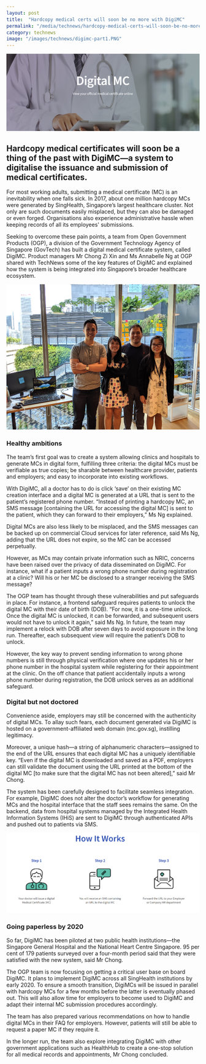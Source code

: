 ```yaml
---
layout: post
title:  "Hardcopy medical certs will soon be no more with DigiMC"
permalink: "/media/technews/hardcopy-medical-certs-will-soon-be-no-more-with-digimc"
category: technews
image: "/images/technews/digimc-part1.PNG"
---
```


![DigiMC by GovTech](/images/technews/digimc-part1.PNG)

Hardcopy medical certificates will soon be a thing of the past with DigiMC—a system to digitalise the issuance and submission of medical certificates. 
--
 
For most working adults, submitting a medical certificate (MC) is an inevitability when one falls sick. In 2017, about one million hardcopy MCs were generated by SingHealth, Singapore’s largest healthcare cluster. Not only are such documents easily misplaced, but they can also be damaged or even forged. Organisations also experience administrative hassle when keeping records of all its employees' submissions.

Seeking to overcome these pain points, a team from Open Government Products (OGP), a division of the Government Technology Agency of Singapore (GovTech) has built a digital medical certificate system, called DigiMC. Product managers Mr Chong Zi Xin and Ms Annabelle Ng at OGP shared with TechNews some of the key features of DigiMC and explained how the system is being integrated into Singapore’s broader healthcare ecosystem.

![DigiMC by GovTech](/images/technews/digimc-part2.png)

### **Healthy ambitions**

The team’s first goal was to create a system allowing clinics and hospitals to generate MCs in digital form, fulfilling three criteria: the digital MCs must be verifiable as true copies; be sharable between healthcare provider, patients and employers; and easy to incorporate into existing workflows.

With DigiMC, all a doctor has to do is click ‘save’ on their existing MC creation interface and a digital MC is generated at a URL that is sent to the patient’s registered phone number. “Instead of printing a hardcopy MC, an SMS message [containing the URL for accessing the digital MC] is sent to the patient, which they can forward to their employers,” Ms Ng explained.

Digital MCs are also less likely to be misplaced, and the SMS messages can be backed up on commercial Cloud services for later reference, said Ms Ng, adding that the URL does not expire, so the MC can be accessed perpetually. 

However, as MCs may contain private information such as NRIC, concerns have been raised over the privacy of data disseminated on DigiMC. For instance, what if a patient inputs a wrong phone number during registration at a clinic? Will his or her MC be disclosed to a stranger receiving the SMS message?

The OGP team has thought through these vulnerabilities and put safeguards in place. For instance, a frontend safeguard requires patients to unlock the digital MC with their date of birth (DOB). “For now, it is a one-time unlock. Once the digital MC is unlocked, it can be forwarded, and subsequent users would not have to unlock it again,” said Ms Ng. In future, the team may implement a relock with DOB after seven days to avoid exposure in the long run. Thereafter, each subsequent view will require the patient’s DOB to unlock. 

However, the key way to prevent sending information to wrong phone numbers is still through physical verification where one updates his or her phone number in the hospital system while registering for their appointment at the clinic. On the off chance that patient accidentally inputs a wrong phone number during registration, the DOB unlock serves as an additional safeguard.

### **Digital but not doctored**

Convenience aside, employers may still be concerned with the authenticity of digital MCs. To allay such fears, each document generated via DigiMC is hosted on a government-affiliated web domain (mc.gov.sg), instilling legitimacy. 

Moreover, a unique hash—a string of alphanumeric characters—assigned to the end of the URL ensures that each digital MC has a uniquely identifiable key. “Even if the digital MC is downloaded and saved as a PDF, employers can still validate the document using the URL printed at the bottom of the digital MC [to make sure that the digital MC has not been altered],” said Mr Chong.

The system has been carefully designed to facilitate seamless integration. For example, DigiMC does not alter the doctor’s workflow for generating MCs and the hospital interface that the staff sees remains the same. On the backend, data from hospital systems managed by the Integrated Health Information Systems (IHiS) are sent to DigiMC through authenticated APIs and pushed out to patients via SMS. 

![DigiMC by GovTech](/images/technews/digimc-part3.png)

### **Going paperless by 2020**

So far, DigiMC has been piloted at two public health institutions—the Singapore General Hospital and the National Heart Centre Singapore. 95 per cent of 179 patients surveyed over a four-month period said that they were satisfied with the new system, said Mr Chong.

The OGP team is now focusing on getting a critical user base on board DigiMC. It plans to implement DigiMC across all SingHealth institutions by early 2020. To ensure a smooth transition, DigiMCs will be issued in parallel with hardcopy MCs for a few months before the latter is eventually phased out. This will also allow time for employers to become used to DigiMC and adapt their internal MC submission procedures accordingly.

The team has also prepared various recommendations on how to handle digital MCs in their FAQ for employers. However, patients will still be able to request a paper MC if they require it. 

In the longer run, the team also explore integrating DigiMC with other government applications such as HealthHub to create a one-stop solution for all medical records and appointments, Mr Chong concluded.
